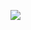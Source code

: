 ![](https://github.com/mathe271/sosuu/blob/main/%E7%B4%A0%E6%95%B0%E7%A5%9E%E7%B5%8C%E8%A1%B0%E5%BC%B1.png?raw=true)

